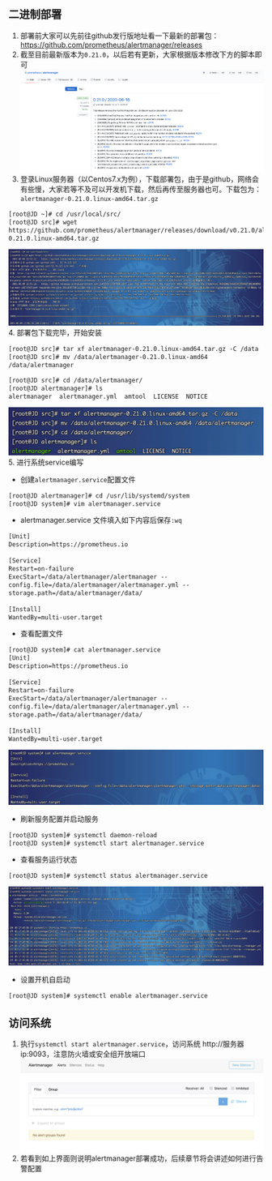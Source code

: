 ## 二进制部署 
1.  部署前大家可以先前往github发行版地址看一下最新的部署包：https://github.com/prometheus/alertmanager/releases
2.  截至目前最新版本为`0.21.0`，以后若有更新，大家根据版本修改下方的脚本即可
![](../../../images/screenshot_1612512289632.png)
3. 登录Linux服务器（以Centos7.x为例），下载部署包，由于是github，网络会有些慢，大家若等不及可以开发机下载，然后再传至服务器也可。下载包为：`alertmanager-0.21.0.linux-amd64.tar.gz`
~~~shell
[root@JD ~]# cd /usr/local/src/
[root@JD src]# wget https://github.com/prometheus/alertmanager/releases/download/v0.21.0/alertmanager-0.21.0.linux-amd64.tar.gz
~~~
![](../../../images/screenshot_1612515909788.png)
4. 部署包下载完毕，开始安装
~~~shell
[root@JD src]# tar xf alertmanager-0.21.0.linux-amd64.tar.gz -C /data
[root@JD src]# mv /data/alertmanager-0.21.0.linux-amd64 /data/alertmanager
~~~
~~~shell
[root@JD src]# cd /data/alertmanager/
[root@JD alertmanager]# ls
alertmanager  alertmanager.yml  amtool  LICENSE  NOTICE
~~~
![](../../../images/screenshot_1612517333071.png)
5. 进行系统service编写
*   创建`alertmanager.service`配置文件
~~~shell
[root@JD alertmanager]# cd /usr/lib/systemd/system
[root@JD system]# vim alertmanager.service
~~~
*   alertmanager.service 文件填入如下内容后保存`:wq`
~~~shell
[Unit]
Description=https://prometheus.io

[Service]
Restart=on-failure
ExecStart=/data/alertmanager/alertmanager --config.file=/data/alertmanager/alertmanager.yml --storage.path=/data/alertmanager/data/

[Install]
WantedBy=multi-user.target
~~~
*   查看配置文件
~~~shell
[root@JD system]# cat alertmanager.service 
[Unit]
Description=https://prometheus.io

[Service]
Restart=on-failure
ExecStart=/data/alertmanager/alertmanager --config.file=/data/alertmanager/alertmanager.yml --storage.path=/data/alertmanager/data/

[Install]
WantedBy=multi-user.target
~~~
![](../../../images/screenshot_1612518431341.png)
*   刷新服务配置并启动服务
~~~shell
[root@JD system]# systemctl daemon-reload
[root@JD system]# systemctl start alertmanager.service
~~~
* 查看服务运行状态
~~~shell
[root@JD system]# systemctl status alertmanager.service
~~~
![](../../../images/screenshot_1612518394228.png)
*   设置开机自启动
~~~shell
[root@JD system]# systemctl enable alertmanager.service
~~~




## 访问系统
1. 执行`systemctl start alertmanager.service`，访问系统 http://服务器ip:9093，注意防火墙或安全组开放端口
![](../../../images/screenshot_1612518540377.png)
2. 若看到如上界面则说明alertmanager部署成功，后续章节将会讲述如何进行告警配置
